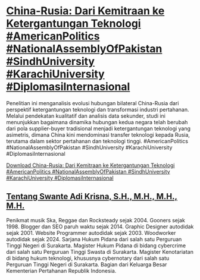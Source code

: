 # [China-Rusia: Dari Kemitraan ke Ketergantungan Teknologi #AmericanPolitics #NationalAssemblyOfPakistan #SindhUniversity #KarachiUniversity #DiplomasiInternasional](https://swanteadikrisna.com/geopolitik/website/2/china-rusia-dari-kemitraan-ke-ketergantungan-teknologi/)

Penelitian ini menganalisis evolusi hubungan bilateral China-Rusia dari perspektif ketergantungan teknologi dan transformasi industri pertahanan. Melalui pendekatan kualitatif dan analisis data sekunder, studi ini menunjukkan bagaimana dinamika hubungan kedua negara telah berubah dari pola supplier-buyer tradisional menjadi ketergantungan teknologi yang asimetris, dimana China kini mendominasi transfer teknologi kepada Rusia, terutama dalam sektor pertahanan dan teknologi tinggi. #AmericanPolitics #NationalAssemblyOfPakistan #SindhUniversity #KarachiUniversity #DiplomasiInternasional 

[Download China-Rusia: Dari Kemitraan ke Ketergantungan Teknologi #AmericanPolitics #NationalAssemblyOfPakistan #SindhUniversity #KarachiUniversity #DiplomasiInternasional](https://swanteadikrisna.com/geopolitik/website/2/china-rusia-dari-kemitraan-ke-ketergantungan-teknologi/)


## [Tentang Swante Adi Krisna, S.H., M.H., M.H., M.H.](https://swanteadikrisna.com/)

Penikmat musik Ska, Reggae dan Rocksteady sejak 2004. Gooners sejak 1998. Blogger dan SEO paruh waktu sejak 2014. Graphic Designer autodidak sejak 2001. Website Programmer autodidak sejak 2003. Woodworker autodidak sejak 2024. Sarjana Hukum Pidana dari salah satu Perguruan Tinggi Negeri di Surakarta. Magister Hukum Pidana di bidang cybercrime dari salah satu Perguruan Tinggi Swasta di Surakarta. Magister Kenotariatan di bidang hukum teknologi, khususnya cybernotary dari salah satu Perguruan Tinggi Negeri di Surakarta. Bagian dari Keluarga Besar Kementerian Pertahanan Republik Indonesia.